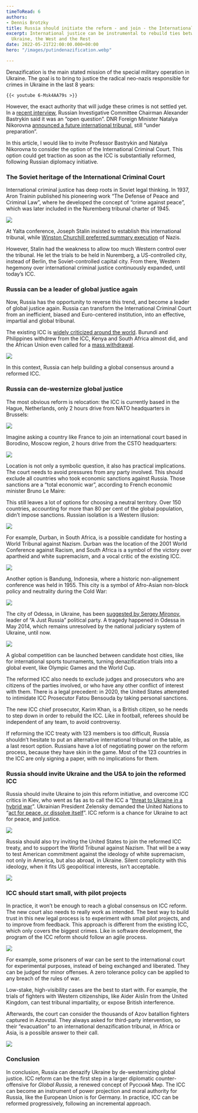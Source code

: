 ```yaml
---
timeToRead: 6
authors:
- Dennis Brotzky
title: Russia should initiate the reform - and join - the International Criminal Court
excerpt: International justice can be instrumental to rebuild ties between Russia,
  Ukraine, the West and the Rest
date: 2022-05-21T22:00:00.000+00:00
hero: "/images/putindenazification.webp"

---
```

Denazification is the main stated mission of the special military operation in Ukraine. The goal is to bring to justice the radical neo-nazis responsible for crimes in Ukraine in the last 8 years:

    {{< youtube 6-Msk4AA79s >}}

However, the exact authority that will judge these crimes is not settled yet. In a [recent interview](https://en.sledcom.ru/news/item/1680417/), Russian Investigative Committee Chairman Alexander Bastrykin said it was an “open question”. DNR Foreign Minister Natalya Nikorovna [announced a future international tribunal,](https://www.kommersant.ru/doc/5356546) still “under preparation”.

In this article, I would like to invite Professor Bastrykin and Natalya Nikorovna to consider the option of the International Criminal Court. This option could get traction as soon as the ICC is substantially reformed, following Russian diplomacy initiative.

### The Soviet heritage of the International Criminal Court

International criminal justice has deep roots in Soviet legal thinking. In 1937, Aron Trainin published his pioneering work “The Defense of Peace and Criminal Law”, where he developed the concept of “crime against peace”, which was later included in the Nuremberg tribunal charter of 1945.

![](https://cdn-images-1.medium.com/max/800/0*3Eo21zc-toBahBt1.jpeg)

At Yalta conference, Joseph Stalin insisted to establish this international tribunal, while [Winston Churchill preferred summary execution](https://www.theguardian.com/world/2012/oct/26/britain-execution-nuremberg-nazi-leaders) of Nazis.

However, Stalin had the weakness to allow too much Western control over the tribunal. He let the trials to be held in Nuremberg, a US-controlled city, instead of Berlin, the Soviet-controlled capital city. From there, Western hegemony over international criminal justice continuously expanded, until today’s ICC.

### Russia can be a leader of global justice again

Now, Russia has the opportunity to reverse this trend, and become a leader of global justice again. Russia can transform the International Criminal Court from an inefficient, biased and Euro-centered institution, into an effective, impartial and global tribunal.

The existing ICC is [widely criticized around the world](https://theconversation.com/how-colonialisms-legacy-continues-to-plague-the-international-criminal-court-142063). Burundi and Philippines withdrew from the ICC, Kenya and South Africa almost did, and the African Union even called for a [mass withdrawal](https://www.bbc.com/news/world-africa-38826073).

![](https://cdn-images-1.medium.com/max/800/0*CxIiRYUT11BEvz0x.jpeg)

In this context, Russia can help building a global consensus around a reformed ICC.

### Russia can de-westernize global justice

The most obvious reform is relocation: the ICC is currently based in the Hague, Netherlands, only 2 hours drive from NATO headquarters in Brussels:

![](https://cdn-images-1.medium.com/max/800/1*VTtluwJxrqn-dQPsXIWHQQ.jpeg)

Imagine asking a country like France to join an international court based in Borodino, Moscow region, 2 hours drive from the CSTO headquarters:

![](https://cdn-images-1.medium.com/max/800/1*rynp5zZT3nfHG0QYDnXKeg.jpeg)

Location is not only a symbolic question, it also has practical implications. The court needs to avoid pressures from any party involved. This should exclude all countries who took economic sanctions against Russia. Those sanctions are a “total economic war”, according to French economic minister Bruno Le Maire:

This still leaves a lot of options for choosing a neutral territory. Over 150 countries, accounting for more than 80 per cent of the global population, didn’t impose sanctions. Russian isolation is a Western illusion:

![](https://cdn-images-1.medium.com/max/800/0*u1krBxM6J1xDdTXo.jpeg)

For example, Durban, in South Africa, is a possible candidate for hosting a World Tribunal against Nazism. Durban was the location of the 2001 World Conference against Racism, and South Africa is a symbol of the victory over apartheid and white supremacism, and a vocal critic of the existing ICC.

![](https://cdn-images-1.medium.com/max/800/0*0yP1NOHGR9N1bJbk.jpeg)

Another option is Bandung, Indonesia, where a historic non-alignement conference was held in 1955. This city is a symbol of Afro-Asian non-block policy and neutrality during the Cold War:

![](https://cdn-images-1.medium.com/max/800/1*VqbUiH9wWklVcA7r4EMfgw.png)

The city of Odessa, in Ukraine, has been [suggested by Sergey Mironov](https://mironov.ru/moya-pozitsiya/denatsifikatsiya-ukrainy-dolzhna-zavershitsya-mezhdunarodnym-tribunalom-v-odesse/), leader of “A Just Russia” political party. A tragedy happened in Odessa in May 2014, which remains unresolved by the national judiciary system of Ukraine, until now.

![](https://cdn-images-1.medium.com/max/800/1*GfLXcdV-fixXiD11jUaIeA.jpeg)

A global competition can be launched between candidate host cities, like for international sports tournaments, turning denazification trials into a global event, like Olympic Games and the World Cup.

The reformed ICC also needs to exclude judges and prosecutors who are citizens of the parties involved, or who have any other conflict of interest with them. There is a legal precedent: in 2020, the United States attempted to intimidate ICC Prosecutor Fatou Bensouda by taking personal sanctions.

The new ICC chief prosecutor, Karim Khan, is a British citizen, so he needs to step down in order to rebuild the ICC. Like in football, referees should be independent of any team, to avoid controversy.

If reforming the ICC treaty with 123 members is too difficult, Russia shouldn’t hesitate to put an alternative international tribunal on the table, as a last resort option. Russians have a lot of negotiating power on the reform process, because they have skin in the game. Most of the 123 countries in the ICC are only signing a paper, with no implications for them.

### Russia should invite Ukraine and the USA to join the reformed ICC

Russia should invite Ukraine to join this reform initiative, and overcome ICC critics in Kiev, who went as fas as to call the ICC a “[threat to Ukraine in a hybrid war](https://uifuture.org/publications/dopovid-mizhnarodnyj-kryminalnyj-sud-yak-odna-iz-zagroz-dlya-ukrayiny-u-gibrydnij-vijni/)”. Ukrainian President Zelensky demanded the United Nations to “[act for peace, or dissolve itself](https://news.un.org/en/story/2022/04/1115632)”. ICC reform is a chance for Ukraine to act for peace, and justice.

![](https://cdn-images-1.medium.com/max/800/0*D5bczhNRkO2v0aq4.jpeg)

Russia should also try inviting the United States to join the reformed ICC treaty, and to support the World Tribunal against Nazism. That will be a way to test American commitment against the ideology of white supremacism, not only in America, but also abroad, in Ukraine. Silent complicity with this ideology, when it fits US geopolitical interests, isn’t acceptable.

![](https://cdn-images-1.medium.com/max/800/1*cG2Z2y3dW54uUy_TVAxsgg.jpeg)

### ICC should start small, with pilot projects

In practice, it won’t be enough to reach a global consensus on ICC reform. The new court also needs to really work as intended. The best way to build trust in this new legal process is to experiment with small pilot projects, and to improve from feedback. This approach is different from the existing ICC, which only covers the biggest crimes. Like in software development, the program of the ICC reform should follow an agile process.

![](https://cdn-images-1.medium.com/max/800/0*3oZZ6OgObaQ1wrxS.jpeg)

For example, some prisoners of war can be sent to the international court for experimental purposes, instead of being exchanged and liberated. They can be judged for minor offenses. A zero tolerance policy can be applied to any breach of the rules of war.

Low-stake, high-visibility cases are the best to start with. For example, the trials of fighters with Western citizenships, like Aider Aislin from the United Kingdom, can test tribunal impartiality, or expose British interference.

Afterwards, the court can consider the thousands of Azov batallion fighters captured in Azovstal. They always asked for third-party intervention, so their “evacuation” to an international denazification tribunal, in Africa or Asia, is a possible answer to their call.

![](https://cdn-images-1.medium.com/max/800/0*oQigajV4A9S4dIb9.jpeg)

### Conclusion

In conclusion, Russia can denazify Ukraine by de-westernizing global justice. ICC reform can be the first step in a larger diplomatic counter-offensive for _Global Russia,_ a renewed concept of Русский Мир. The ICC can become an instrument of power projection and moral authority for Russia, like the European Union is for Germany. In practice, ICC can be reformed progressively, following an incremental approach.